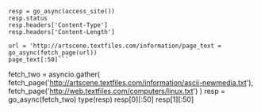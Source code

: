 

```
resp = go_async(access_site())
resp.status
resp.headers['Content-Type']
resp.headers['Content-Length']
```

```
url = 'http://artscene.textfiles.com/information/page_text = go_async(fetch_page(url))
page_text[:50]```

```
fetch_two = asyncio.gather(
    fetch_page('http://artscene.textfiles.com/information/ascii-newmedia.txt'),
    fetch_page('http://web.textfiles.com/computers/linux.txt')
)
resp = go_async(fetch_two)
type(resp)
resp[0][:50]
resp[1][:50]
```

```
```

```
```

```
```

```
```


